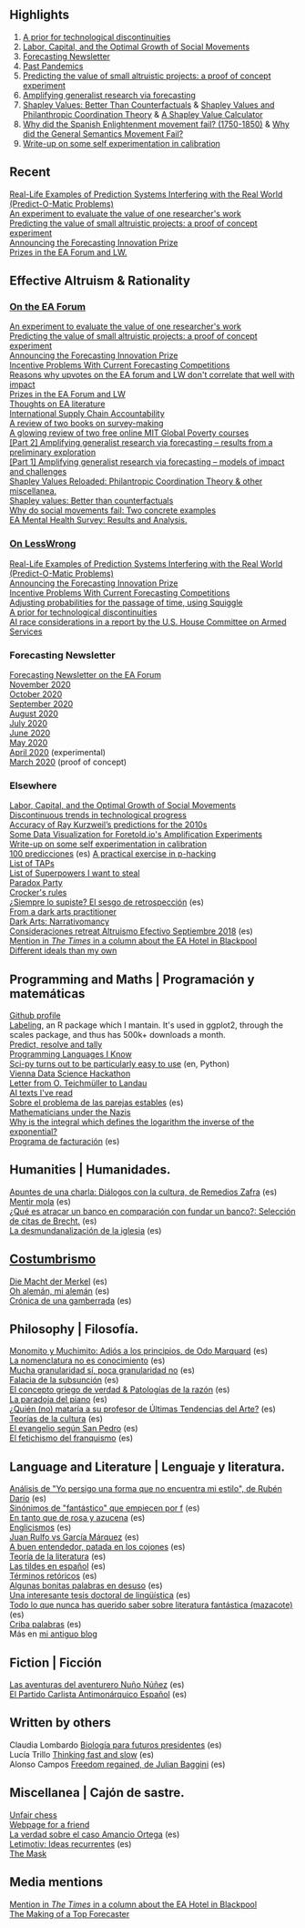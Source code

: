 
## Highlights
1. [A prior for technological discontinuities](https://www.lesswrong.com/posts/FaCqw2x59ZFhMXJr9/a-prior-for-technological-discontinuities)  
2. [Labor, Capital, and the Optimal Growth of Social Movements](https://nunosempere.github.io/ea/MovementBuildingForUtilityMaximizers.pdf)  
3. [Forecasting Newsletter](https://forum.effectivealtruism.org/s/HXtZvHqsKwtAYP6Y7)  
4. [Past Pandemics](https://nunosempere.github.io/ea/PastPandemics)  
5. [Predicting the value of small altruistic projects: a proof of concept experiment](https://forum.effectivealtruism.org/posts/qb56nicbnj9asSemx/predicting-the-value-of-small-altruistic-projects-a-proof-of)  
6. [Amplifying generalist research via forecasting](https://forum.effectivealtruism.org/posts/ZTXKHayPexA6uSZqE/part-2-amplifying-generalist-research-via-forecasting)  
7. [Shapley Values: Better Than Counterfactuals](https://forum.effectivealtruism.org/posts/XHZJ9i7QBtAJZ6byW/shapley-values-better-than-counterfactuals) &  [Shapley Values and Philanthropic Coordination Theory](https://forum.effectivealtruism.org/posts/3NYDwGvDbhwenpDHb/shapley-values-reloaded-philantropic-coordination-theory-and) & [A Shapley Value Calculator](http://shapleyvalue.com/)  
8. [Why did the Spanish Enlightenment movement fail? (1750-1850)](https://nunosempere.github.io/rat/spanishenlightenment) & [Why did the General Semantics Movement Fail?](https://nunosempere.github.io/rat/general-semantics)  
9. [Write-up on some self experimentation in calibration](https://nunosempere.github.io/rat/Self-experimentation-calibration.html)  

## Recent
[Real-Life Examples of Prediction Systems Interfering with the Real World (Predict-O-Matic Problems)](https://www.lesswrong.com/posts/6bSjRezJDxR2omHKE/real-life-examples-of-prediction-systems-interfering-with)  
[An experiment to evaluate the value of one researcher's work](https://forum.effectivealtruism.org/posts/udGBF8YWshCKwRKTp/an-experiment-to-evaluate-the-value-of-one-researcher-s-work)  
[Predicting the value of small altruistic projects: a proof of concept experiment](https://forum.effectivealtruism.org/posts/qb56nicbnj9asSemx/predicting-the-value-of-small-altruistic-projects-a-proof-of)  
[Announcing the Forecasting Innovation Prize](https://forum.effectivealtruism.org/posts/8Nwy3tX2WnDDSTRoi/announcing-the-forecasting-innovation-prize)  
[Prizes in the EA Forum and LW.](https://forum.effectivealtruism.org/posts/GseREh8MEEuLCZayf/nunosempere-s-shortform?commentId=WPStS4qhJS7Mz6KCA)  

## Effective Altruism & Rationality

### [On the EA Forum](https://forum.effectivealtruism.org/users/nunosempere)  
[An experiment to evaluate the value of one researcher's work](https://forum.effectivealtruism.org/posts/udGBF8YWshCKwRKTp/an-experiment-to-evaluate-the-value-of-one-researcher-s-work)  
[Predicting the value of small altruistic projects: a proof of concept experiment](https://forum.effectivealtruism.org/posts/qb56nicbnj9asSemx/predicting-the-value-of-small-altruistic-projects-a-proof-of)  
[Announcing the Forecasting Innovation Prize](https://forum.effectivealtruism.org/posts/8Nwy3tX2WnDDSTRoi/announcing-the-forecasting-innovation-prize)  
[Incentive Problems With Current Forecasting Competitions](https://forum.effectivealtruism.org/posts/ztmBA8v6KvGChxw92/incentive-problems-with-current-forecasting-competitions)  
[Reasons why upvotes on the EA forum and LW don't correlate that well with impact](https://forum.effectivealtruism.org/posts/GseREh8MEEuLCZayf/nunosempere-s-shortform?commentId=kLuhtmQRZBJpcaHhH)  
[Prizes in the EA Forum and LW](https://forum.effectivealtruism.org/posts/GseREh8MEEuLCZayf/nunosempere-s-shortform?commentId=WPStS4qhJS7Mz6KCA)  
[Thoughts on EA literature](https://forum.effectivealtruism.org/posts/Bc8J5P938BmzBuL9Y/when-can-writing-fiction-change-the-world?commentId=RnEpvpozD5tEEsM9b)  
[International Supply Chain Accountability](https://forum.effectivealtruism.org/posts/ME4zE34KBSYnt6hGp/new-top-ea-cause-international-supply-chain-accountability)  
[A review of two books on survey-making](https://forum.effectivealtruism.org/posts/DCcciuLxRveSkBng2/a-review-of-two-books-on-survey-making)  
[A glowing review of two free online MIT Global Poverty courses](https://forum.effectivealtruism.org/posts/S3vAPRp2XQ9BdDbPz/a-glowing-review-of-two-free-online-mit-global-poverty)  
[[Part 2] Amplifying generalist research via forecasting – results from a preliminary exploration](https://forum.effectivealtruism.org/posts/ZTXKHayPexA6uSZqE/part-2-amplifying-generalist-research-via-forecasting)  
[[Part 1] Amplifying generalist research via forecasting – models of impact and challenges](https://forum.effectivealtruism.org/posts/ZCZZvhYbsKCRRDTct/part-1-amplifying-generalist-research-via-forecasting-models)  
[Shapley Values Reloaded: Philantropic Coordination Theory & other miscellanea.](https://forum.effectivealtruism.org/posts/3NYDwGvDbhwenpDHb/shapley-values-reloaded-philantropic-coordination-theory-and)  
[Shapley values: Better than counterfactuals](https://forum.effectivealtruism.org/posts/XHZJ9i7QBtAJZ6byW/shapley-values-better-than-counterfactuals)  
[Why do social movements fail: Two concrete examples](https://forum.effectivealtruism.org/posts/7Pxx7kSQejX2MM2tE/why-do-social-movements-fail-two-concrete-examples)  
[EA Mental Health Survey: Results and Analysis.](https://forum.effectivealtruism.org/posts/FheKNFgPqEsN8Nxuv/ea-mental-health-survey-results-and-analysis)  

### [On LessWrong](https://www.lesswrong.com/users/nunosempere)  
[Real-Life Examples of Prediction Systems Interfering with the Real World (Predict-O-Matic Problems)](https://www.lesswrong.com/posts/6bSjRezJDxR2omHKE/real-life-examples-of-prediction-systems-interfering-with)  
[Announcing the Forecasting Innovation Prize](https://www.lesswrong.com/posts/WRqvohbWoq2wQkxKN/announcing-the-forecasting-innovation-prize)  
[Incentive Problems With Current Forecasting Competitions](https://www.lesswrong.com/posts/tyNrj2wwHSnb4tiMk/incentive-problems-with-current-forecasting-competitions)  
[Adjusting probabilities for the passage of time, using Squiggle](https://www.lesswrong.com/posts/j8o6sgRerE3tqNWdj/adjusting-probabilities-for-the-passage-of-time-using)  
[A prior for technological discontinuities](https://www.lesswrong.com/posts/FaCqw2x59ZFhMXJr9/a-prior-for-technological-discontinuities)  
[AI race considerations in a report by the U.S. House Committee on Armed Services](https://www.lesswrong.com/posts/87aqBTkhTgfzhu5po/ai-race-considerations-in-a-report-by-the-u-s-house)  

### Forecasting Newsletter
[Forecasting Newsletter on the EA Forum](https://forum.effectivealtruism.org/s/HXtZvHqsKwtAYP6Y7)  
[November 2020](https://nunosempere.github.io/ea/ForecastingNewsletter/October2020)  
[October 2020](https://nunosempere.github.io/ea/ForecastingNewsletter/October2020)  
[September 2020](https://nunosempere.github.io/ea/ForecastingNewsletter/September2020)  
[August 2020](https://nunosempere.github.io/ea/ForecastingNewsletter/August2020)  
[July 2020](https://nunosempere.github.io/ea/ForecastingNewsletter/July2020)  
[June 2020](https://nunosempere.github.io/ea/ForecastingNewsletter/June2020)  
[May 2020](https://nunosempere.github.io/ea/ForecastingNewsletter/May2020)  
[April 2020](https://nunosempere.github.io/ea/ForecastingNewsletter/April2020) (experimental)  
[March 2020](https://nunosempere.github.io/ea/ForecastingNewsletter/March2020) (proof of concept)  

### Elsewhere
[Labor, Capital, and the Optimal Growth of Social Movements](https://nunosempere.github.io/ea/MovementBuildingForUtilityMaximizers.pdf)  
[Discontinuous trends in technological progress](https://nunosempere.github.io/rat/Discontinuous-Progress.html)  
[Accuracy of Ray Kurzweil’s predictions for the 2010s](https://nunosempere.github.io/rat/KurzweilPredictionsForThe2010s.html)  
[Some Data Visualization for Foretold.io's Amplification Experiments](https://observablehq.com/@nunosempere/plots-for-the-amplification-experiment)  
[Write-up on some self experimentation in calibration](https://nunosempere.github.io/rat/Self-experimentation-calibration.html)  
[100 predicciones](https://nunosempere.github.io/rat/100-predicciones-en-100-dias.html) (es) 
[A practical exercise in p-hacking](https://nunosempere.github.io/rat/eamentalhealth/p-hacking.html)  
[List of TAPs](https://nunosempere.github.io/rat/list-of-taps.html)  
[List of Superpowers I want to steal](https://nunosempere.github.io/)  
[Paradox Party](https://nunosempere.github.io/rat/paradox-party.html)  
[Crocker's rules](https://nunosempere.github.io/)  
[¿Siempre lo supiste? El sesgo de retrospección](https://nunosempere.github.io/) (es)  
[From a dark arts practitioner](https://nunosempere.github.io/rat/dark_arts.html)  
[Dark Arts: Narrativomancy](https://nunosempere.github.io/miscellanea/narrativomancy.html)  
[Consideraciones retreat Altruismo Efectivo Septiembre 2018](https://nunosempere.github.io/rat/AE-retreat.html) (es)  
[Mention in *The Times* in a column about the EA Hotel in Blackpool](https://nunosempere.github.io/rat/The-Times.html)  
[Different ideals than my own](https://nunosempere.github.io/rat/Different-Ideals.html)  

## Programming and Maths  | Programación y matemáticas
[Github profile](https://github.com/NunoSempere)  
[Labeling](https://github.com/NunoSempere/labeling), an R package which I mantain. It's used in ggplot2, through the scales package, and thus has 500k+ downloads a month.  
[Predict, resolve and tally](https://github.com/NunoSempere/PredictResolveTally)  
[Programming Languages I Know](http://nunosempere.github.io/maths-prog/ProgrammingLanguagesIknow)  
[Sci-py turns out to be particularly easy to use](https://nunosempere.github.io/maths-prog/MachineLearningDemystified/) (en, Python)  
[Vienna Data Science Hackathon](https://nunosempere.github.io/maths-prog/Vienna-Data-Science-Hackathon-May-4-2019/)  
[Letter from O. Teichmüller to Landau](https://nunosempere.github.io/maths-prog/teichmuller.html)  
[AI texts I've read](https://nunosempere.github.io/maths-prog/ai.html)  
[Sobre el problema de las parejas estables](https://nunosempere.github.io/https://stable-marriage-problem/) (es)  
[Mathematicians under the Nazis](https://nunosempere.github.io/projects/mathematicians-under-the-nazis.html)  
[Why is the integral which defines the logarithm the inverse of the exponential?](https://nunosempere.github.io/maths-prog/logarithms.pdf)  
[Programa de facturación](https://easyfirma.es) (es)  

## Humanities | Humanidades.
[Apuntes de una charla: Diálogos con la cultura, de Remedios Zafra](https://nunosempere.github.io/humanities/remedios-zafra) (es)  
[Mentir mola](https://nunosempere.github.io/humanities/mentir-mola.html ) (es)  
[¿Qué es atracar un banco en comparación con fundar un banco?: Selección de citas de Brecht.](https://nunosempere.github.io/humanities/brecht.html) (es)  
[La desmundanalización de la iglesia](https://nunosempere.github.io/projects/catholic-church.html) (es)  

## [Costumbrismo](https://en.wikipedia.org/wiki/Costumbrismo)
[Die Macht der Merkel](https://nunosempere.github.io/costumbrismo/merkel.html) (es)  
[Oh alemán, mi alemán](https://nunosempere.github.io/costumbrismo/aleman) (es)  
[Crónica de una gamberrada](https://nunosempere.github.io/costumbrismo/gamberrada/index.html) (es)  

## Philosophy  | Filosofía. 
[Monomito y Muchimito: Adiós a los principios, de Odo Marquard](https://nunosempere.github.io/philosophy/marquard.html) (es)  
[La nomenclatura no es conocimiento](https://nunosempere.github.io/philosophy/nomenclatura.html) (es)  
[Mucha granularidad sí, poca granularidad no](https://nunosempere.github.io/philosophy/granularidad.html) (es)  
[Falacia de la subsunción](https://nunosempere.github.io/philosophy/subsuncion.html) (es)  
[El concepto griego de verdad & Patologías de la razón](https://nunosempere.github.io/philosophy/aletheia/index.html) (es)  
[La paradoja del piano](https://nunosempere.github.io/philosophy/piano.html) (es)  
[¿Quién (no) mataría a su profesor de Últimas Tendencias del Arte?](https://nunosempere.github.io/philosophy/arte.html) (es)  
[Teorías de la cultura](https://nunosempere.github.io/philosophy/cultura.html) (es)  
[El evangelio según San Pedro](https://nunosempere.github.io/philosophy/san-pedro.html) (es)  
[El fetichismo del franquismo](https://nunosempere.github.io/philosophy/franquismo.html) (es)  

## Language and Literature | Lenguaje y literatura. 
[Análisis de "Yo persigo una forma que no encuentra mi estilo", de Rubén Darío](https://nunosempere.github.io/lit/ruben-dario-yo-persigo-una-forma-que-no-encuentra-mi-estilo.html) (es)  
[Sinónimos de "fantástico" que empiecen por f](https://nunosempere.github.io/lit/fantastico.html) (es)  
[En tanto que de rosa y azucena](https://nunosempere.github.io/lit/en-tanto-que-de-rosa-y-azucena.html) (es)  
[Englicismos](https://nunosempere.github.io/lit/englicismos) (es)  
[Juan Rulfo vs García Márquez](https://nunosempere.github.io/lit/rulfo-garcia.html) (es)  
[A buen entendedor, patada en los cojones](https://nunosempere.github.io/lit/patada-en-los-cojones.html) (es)  
[Teoría de la literatura](https://nunosempere.github.io/lit/teoria-de-la-literatura.html) (es)  
[Las tildes en español](https://nunosempere.github.io/https://tildes/index.html) (es)  
[Términos retóricos](https://nunosempere.github.io/lit/terminos-retoricos.html) (es)  
[Algunas bonitas palabras en desuso](https://nunosempere.github.io/lit/desuso.html) (es)  
[Una interesante tesis doctoral de lingüística](https://nunosempere.github.io/lit/tesis/madurez) (es)  
[Todo lo que nunca has querido saber sobre literatura fantástica (mazacote)](https://nunosempere.github.io/lit-fantastica.html) (es)  
[Criba palabras](https://nunosempere.github.io/https://criba-de-palabras-Lucia/README.html) (es)  
Más en [mi antiguo blog](https://blogdelecturadenuno.blogspot.com/)  

## Fiction | Ficción
[Las aventuras del aventurero Nuño Núñez](https://nunosempere.github.io/fiction/nuno-nunez.html) (es)  
[El Partido Carlista Antimonárquico Español](https://nunosempere.github.io/fiction/carlista.html) (es)  

## Written by others
Claudia Lombardo [Biología para futuros presidentes](https://blogdelecturadenuno.blogspot.com/2017/01/biologia-para-futuros-presidentes-parte.html) (es)  
Lucía Trillo  [Thinking fast and slow](https://blogdelecturadenuno.blogspot.com/2017/01/thinking-fast-and-slow.html) (es)  
Alonso Campos [Freedom regained, de Julian Baggini](https://blogdelecturadenuno.blogspot.com/2016/10/freedom-regained-de-julian-baggini.html) (es)  

## Miscellanea | Cajón de sastre.
[Unfair chess](https://nunosempere.github.io/miscellanea/unfairchess.html)  
[Webpage for a friend](https://ciruelahaiti.github.io/)  
[La verdad sobre el caso Amancio Ortega](https://nunosempere.github.io/miscellanea/inditex.html) (es)  
[Letimotiv: Ideas recurrentes](https://nunosempere.github.io/miscellanea/letimotiv.html) (es)  
[The Mask](https://nunosempere.github.io/miscellanea/The-Mask.html)  

## Media mentions
[Mention in *The Times* in a column about the EA Hotel in Blackpool](https://nunosempere.github.io/rat/The-Times.html)  
[The Making of a Top Forecaster](https://www.cset-foretell.com/blog/top-forecaster-techniques)  
